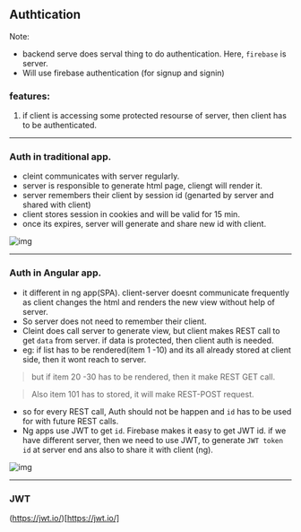 ## Authtication

Note:
- backend serve does serval thing to do authentication. Here, `firebase` is server.
- Will use firebase authentication (for signup and signin)

### features:
1. if client is accessing some protected resourse of server, then client has to be authenticated.
***

### Auth in traditional app.
- cleint communicates with server regularly.
- server is responsible to generate html page, cliengt will render it.
- server remembers their client by session id (genarted by server and shared with client)
- client stores session in cookies and will be valid for 15 min.
- once its expires, server will generate and share new id with client.

![img](https://github.com/lekhrajdinkar/NG6/blob/master/notes/assets/auth/01.JPG)

***

### Auth in Angular app.
- it different in ng app(SPA). client-server doesnt communicate frequently as client changes the html and renders the new view without help of server.
- So server does not need to remember their client.
- Cleint does call server to generate view, but client makes REST call to get `data` from server. if data is protected, then client auth is needed.
- eg: if list has to be rendered(item 1 -10) and its all already stored at client side, then it wont reach to server. 

> but if item 20 -30 has to be rendered, then it make REST GET call. 

> Also item 101 has to stored, it will make REST-POST request.

- so for every REST call, Auth should not be happen and `id` has to be used for with future REST calls.
- Ng apps use JWT to get `id`. Firebase makes it easy to get JWT id. if we have different server, then we need to use JWT, to generate `JWT token id` at server end ans also to share it with client (ng).

![img](https://github.com/lekhrajdinkar/NG6/blob/master/notes/assets/auth/02.JPG)

***

### JWT
(https://jwt.io/)[https://jwt.io/]



